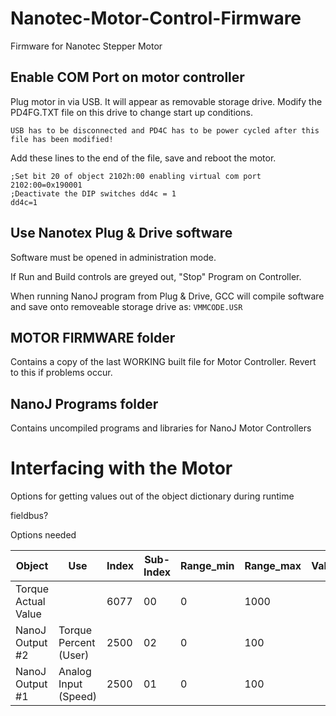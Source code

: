 # Nanotec-Motor-Control-Firmware
 Firmware for Nanotec Stepper Motor





## Enable COM Port on motor controller

Plug motor in via USB. It will appear as removable storage drive. Modify the PD4FG.TXT file on this drive to change start up conditions.

`USB has to be disconnected and PD4C has to be power cycled after this file has been modified!`



Add these lines to the end of the file, save and reboot the motor.

```
;Set bit 20 of object 2102h:00 enabling virtual com port
2102:00=0x190001
;Deactivate the DIP switches dd4c = 1
dd4c=1

```


## Use Nanotex Plug & Drive software

Software must be opened in administration mode.

If Run and Build controls are greyed out, "Stop" Program on Controller.

When running NanoJ program from Plug & Drive, GCC will compile software and save onto removeable storage drive as:
`VMMCODE.USR`

## MOTOR FIRMWARE folder

Contains a copy of the last WORKING built file for Motor Controller. Revert to this if problems occur.

## NanoJ Programs folder

Contains uncompiled programs and libraries for NanoJ Motor Controllers


# Interfacing with the Motor 

Options for getting values out of the object dictionary during runtime

fieldbus?

Options needed


| Object 			|Use					| Index | Sub-Index | Range_min | Range_max | Value |
|---				|---					|---	|---		|---		|---		|---	|
|Torque Actual Value|						|6077	| 00		| 0			| 1000		|		|
|NanoJ Output #2	|Torque Percent (User)	|2500	| 02		| 0			| 100		|		|
|NanoJ Output #1	|Analog Input (Speed)	|2500	| 01		| 0			| 100		|		|
